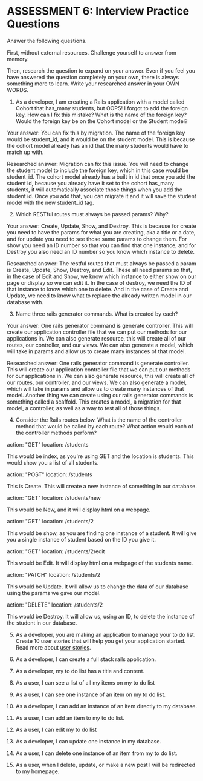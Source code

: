 # ASSESSMENT 6: Interview Practice Questions

Answer the following questions.

First, without external resources. Challenge yourself to answer from memory.

Then, research the question to expand on your answer. Even if you feel you have answered the question completely on your own, there is always something more to learn. Write your researched answer in your OWN WORDS.

1. As a developer, I am creating a Rails application with a model called Cohort that has_many students, but OOPS! I forgot to add the foreign key. How can I fix this mistake? What is the name of the foreign key? Would the foreign key be on the Cohort model or the Student model?

Your answer: You can fix this by migration. The name of the foreign key would be student_id, and it would be on the student model. This is because the cohort model already has an id that the many students would have to match up with.

Researched answer: Migration can fix this issue. You will need to change the student model to include the foreign key, which in this case would be student_id. The cohort model already has a built in id that once you add the student id, because you already have it set to the cohort has_many students, it will automatically associate those things when you add the student id. Once you add that, you can migrate it and it will save the student model with the new student_id tag.

2. Which RESTful routes must always be passed params? Why?

Your answer: Create, Update, Show, and Destroy. This is because for create you need to have the params for what you are creating, aka a title or a date, and for update you need to see those same params to change them. For show you need an ID number so that you can find that one instance, and for Destroy you also need an ID number so you know which instance to delete.

Researched answer: The restful routes that must always be passed a param is Create, Update, Show, Destroy, and Edit. These all need params so that, in the case of Edit and Show, we know which instance to either show on our page or display so we can edit it. In the case of destroy, we need the ID of that instance to know which one to delete. And in the case of Create and Update, we need to know what to replace the already written model in our database with. 

3. Name three rails generator commands. What is created by each?

Your answer: One rails generator command is generate controller. This will create our application controller file that we can put our methods for our applications in. We can also generate resource, this will create all of our routes, our controller, and our views. We can also generate a model, which will take in params and allow us to create many instances of that model.

Researched answer: One rails generator command is generate controller. This will create our application controller file that we can put our methods for our applications in. We can also generate resource, this will create all of our routes, our controller, and our views. We can also generate a model, which will take in params and allow us to create many instances of that model. Another thing we can create using our rails generator commands is something called a scaffold. This creates a model, a migration for that model, a controller, as well as a way to test all of those things. 

4. Consider the Rails routes below. What is the name of the controller method that would be called by each route? What action would each of the controller methods perform?

action: "GET" location: /students

This would be index, as you're using GET and the location is students. This would show you a list of all students.

action: "POST" location: /students

This is Create. This will create a new instance of something in our database. 

action: "GET" location: /students/new

This would be New, and it will display html on a webpage.

action: "GET" location: /students/2

This would be show, as you are finding one instance of a student. It will give you a single instance of student based on the ID you give it.

action: "GET" location: /students/2/edit

This would be Edit. It will display html on a webpage of the students name.

action: "PATCH" location: /students/2

This would be Update. It will allow us to change the data of our database using the params we gave our model. 

action: "DELETE" location: /students/2

This would be Destroy. It will allow us, using an ID, to delete the instance of the student in our database. 

5. As a developer, you are making an application to manage your to do list. Create 10 user stories that will help you get your application started. Read more about [user stories](https://www.atlassian.com/agile/project-management/user-stories).

1. As a developer, I can create a full stack rails application.
2. As a developer, my to do list has a title and content.
3. As a user, I can see a list of all my items on my to do list
4. As a user, I can see one instance of an item on my to do list.
5. As a developer, I can add an instance of an item directly to my database.
6. As a user, I can add an item to my to do list.
7. As a user, I can edit my to do list
8. As a developer, I can update one instance in my database.
9. As a user, I can delete one instance of an item from my to do list.
10. As a user, when I delete, update, or make a new post I will be redirected to my homepage. 